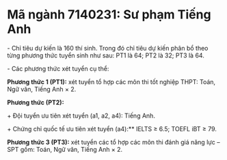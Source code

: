 # Mã ngành 7140231: Sư phạm Tiếng Anh

\- Chỉ tiêu dự kiến là 160 thí sinh. Trong đó chỉ tiêu dự kiến phân bổ theo từng phương thức tuyển sinh như sau: PT1 là 64; PT2 là 32; PT3 là 64.

\- Các phương thức xét tuyển cụ thể:

**Phương thức 1 (PT1):** xét tuyển tổ hợp các môn thi tốt nghiệp THPT: Toán, Ngữ văn, Tiếng Anh × 2.

**Phương thức (PT2):** 

\+ Đội tuyển ưu tiên xét tuyển (a1, a2, a4): Tiếng Anh.

\+ Chứng chỉ quốc tế ưu tiên xét tuyển (a4):** IELTS ≥ 6.5; TOEFL iBT ≥ 79.

**Phương thức 3 (PT3):** xét tuyển các tổ hợp các môn thi đánh giá năng lực – SPT gồm: Toán, Ngữ văn, Tiếng Anh × 2.